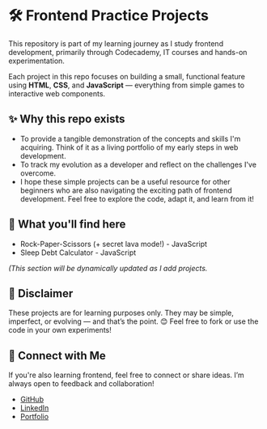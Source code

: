 # 🛠️ Frontend Practice Projects
 
This repository is part of my learning journey as I study frontend development, primarily through Codecademy, IT courses and hands-on experimentation.

Each project in this repo focuses on building a small, functional feature using **HTML**, **CSS**, and **JavaScript** — everything from simple games to interactive web components.


## ✨ Why this repo exists

-  To provide a tangible demonstration of the concepts and skills I'm acquiring. Think of it as a living portfolio of my early steps in web development.
-  To track my evolution as a developer and reflect on the challenges I've overcome.
-  I hope these simple projects can be a useful resource for other beginners who are also navigating the exciting path of frontend development. Feel free to explore the code, adapt it, and learn from it!


## 📁 What you'll find here

-  Rock-Paper-Scissors (+ secret lava mode!) - JavaScript
-  Sleep Debt Calculator - JavaScript
  
*(This section will be dynamically updated as I add projects.*


## 📌 Disclaimer

These projects are for learning purposes only. They may be simple, imperfect, or evolving — and that’s the point. 😊
Feel free to fork or use the code in your own experiments!


## 🔗 Connect with Me

If you're also learning frontend, feel free to connect or share ideas. I’m always open to feedback and collaboration!

* [GitHub](https://github.com/kolonatalie)
* [LinkedIn](https://www.linkedin.com/in/kolonatalie/)
* [Portfolio](https://kolonatalie.github.io/portfolio/)
